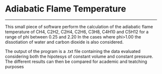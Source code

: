 # Adiabatic Flame Temperature
-----

This small piece of software perform the calculation of the adiabatic flame temperature of CH4, C2H2, C2H4, C2H6, C3H8, C4H10 and C5H12 for a range of phi between 0.25 and 2.20
In the cases where phi>1.00 the dissotiation of water and carbon dioxide is also considered.

The output of the program is a .txt file containing the data evaluated considering both the hipotesys of constant volume and constant pressure. The different results can then be compared for academic and teatching purposes

